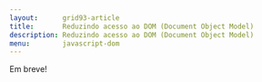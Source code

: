 ```yaml
---
layout:      grid93-article
title:       Reduzindo acesso ao DOM (Document Object Model)
description: Reduzindo acesso ao DOM (Document Object Model)
menu:        javascript-dom
---
```



Em breve!